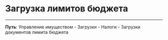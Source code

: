 ﻿# Загрузка лимитов бюджета
___

**Путь**: Управление имуществом - Загрузки - Налоги - Загрузки документов лимита бюджета

